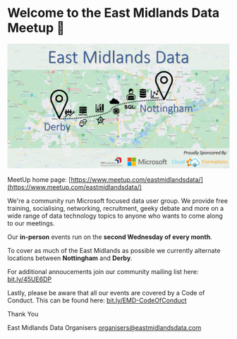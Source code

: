 # Welcome to the East Midlands Data Meetup 👋

![alt text](HeaderImage.png "Header Image")

MeetUp home page: [https://www.meetup.com/eastmidlandsdata/](https://www.meetup.com/eastmidlandsdata/)

We're a community run Microsoft focused data user group. We provide free training, socialising, networking, recruitment, geeky debate and more on a wide range of data technology topics to anyone who wants to come along to our meetings.

Our **in-person** events run on the **second Wednesday of every month**.

To cover as much of the East Midlands as possible we currently alternate locations between **Nottingham** and **Derby**.

For additional annoucements join our community mailing list here: [bit.ly/45UE6DP](https://bit.ly/45UE6DP)

Lastly, please be aware that all our events are covered by a Code of Conduct. This can be found here: [bit.ly/EMD-CodeOfConduct](https://bit.ly/EMD-CodeOfConduct)

Thank You

East Midlands Data Organisers
organisers@eastmidlandsdata.com
